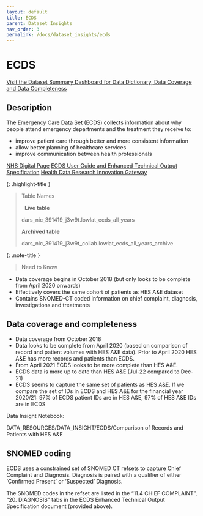 ```yaml
---
layout: default
title: ECDS
parent: Dataset Insights
nav_order: 3
permalink: /docs/dataset_insights/ecds
---
```


# ECDS

<span class="fs-3">
  <a href="https://bhf-dsc-hds.shinyapps.io/cvd-covid-tre-dashboard/" class="btn" target="_blank">Visit the Dataset Summary Dashboard for Data Dictionary, Data Coverage and Data Completeness</a>
</span>

## Description

The Emergency Care Data Set (ECDS) collects information about why people attend emergency departments and the treatment they receive to:

- improve patient care through better and more consistent information
- allow better planning of healthcare services
- improve communication between health professionals

<span class="fs-3">
  <a href="https://digital.nhs.uk/data-and-information/data-collections-and-data-sets/data-sets/emergency-care-data-set-ecds" class="btn" target="_blank">NHS Digital Page</a>
</span>

<span class="fs-3">
  <a href="https://digital.nhs.uk/data-and-information/data-collections-and-data-sets/data-sets/emergency-care-data-set-ecds/ecds-guidance" class="btn" target="_blank">ECDS User Guide and Enhanced Technical Output Specification</a>
</span>

<span class="fs-3">
  <a href="https://healthdatagateway.org/en/dataset/871" class="btn" target="_blank">Health Data Research Innovation Gateway</a>
</span>

{: .highlight-title }
> Table Names
>
> &nbsp;
> **Live table**
> >
> dars_nic_391419_j3w9t.lowlat_ecds_all_years
>
> **Archived table**
> >
> dars_nic_391419_j3w9t_collab.lowlat_ecds_all_years_archive


{: .note-title }
> Need to Know
>
- Data coverage begins in October 2018 (but only looks to be complete from April 2020 onwards)
- Effectively covers the same cohort of patients as HES A&E dataset
- Contains SNOMED-CT coded information on chief complaint, diagnosis, investigations and treatments

## Data coverage and completeness

- Data coverage from October 2018
- Data looks to be complete from April 2020 (based on comparison of record and patient volumes with HES A&E data). Prior to April 2020 HES A&E has more records and patients than ECDS.
- From April 2021 ECDS looks to be more complete than HES A&E.
- ECDS data is more up to date than HES A&E (Jul-22 compared to Dec-21)
- ECDS seems to capture the same set of patients as HES A&E. If we compare the set of IDs in ECDS and HES A&E for the financial year 2020/21: 97% of ECDS patient IDs are in HES A&E, 97% of HES A&E IDs are in ECDS

Data Insight Notebook:

DATA_RESOURCES/DATA_INSIGHT/ECDS/Comparison of Records and Patients with HES A&E

## SNOMED coding
ECDS uses a constrained set of SNOMED CT refsets to capture Chief Complaint and Diagnosis. Diagnosis is paired with a qualifier of either ‘Confirmed Present’ or ‘Suspected’ Diagnosis.

The SNOMED codes in the refset are listed in the “11.4 CHIEF COMPLAINT”, “20. DIAGNOSIS” tabs in the ECDS Enhanced Technical Output Specification document (provided above).
